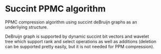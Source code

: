 # Succint PPMC algorithm
PPMC compression algorithm using succint deBruijn graphs as an underliying structure.

DeBruijn graph is supported by dynamic succint bit vectors and wavelet tree which support rank and select operations as well as additions (deletion can be supported pretty easily, but it is not needed for PPM compression).
